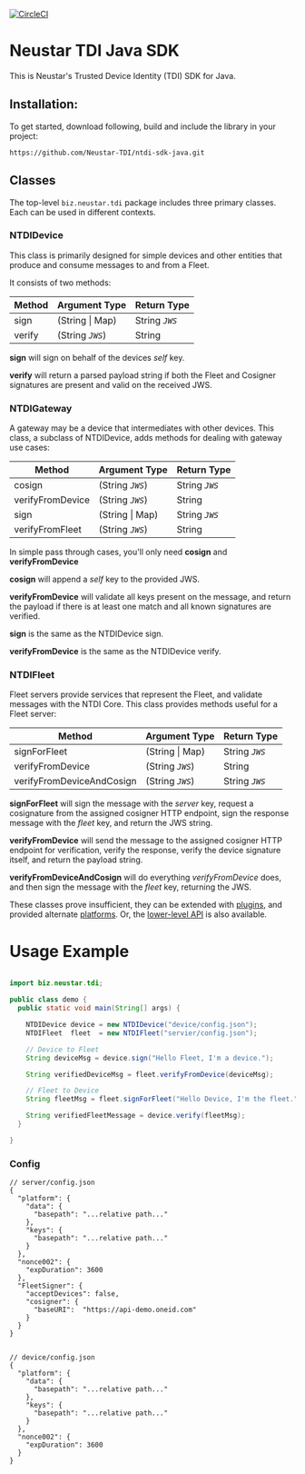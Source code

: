[![CircleCI](https://circleci.com/gh/Neustar-TDI/ntdi-sdk-java.svg?style=svg&circle-token=8df38531e4dfff635375fd651a9bda1a8948362c)](https://circleci.com/gh/Neustar-TDI/ntdi-sdk-java)

# Neustar TDI Java SDK

This is Neustar's Trusted Device Identity (TDI) SDK for Java.

## Installation:

To get started, download following, build and include the library in your project:

`https://github.com/Neustar-TDI/ntdi-sdk-java.git`

## Classes

The top-level `biz.neustar.tdi` package includes three primary classes. Each can be used in different contexts.

### NTDIDevice

This class is primarily designed for simple devices and other entities that produce and consume messages to and from a Fleet.

It consists of two methods:

| Method | Argument Type | Return Type |
| --- | --- | --- |
| sign | (String \| Map) | String *`JWS`*  |
| verify | (String *`JWS`*) | String |

**sign** will sign on behalf of the devices *self* key.

**verify** will return a parsed payload string if both the Fleet and Cosigner signatures are present and valid on the received JWS.

### NTDIGateway

A gateway may be a device that intermediates with other devices. This class, a subclass of NTDIDevice, adds methods for dealing with gateway use cases:

| Method | Argument Type | Return Type |
| --- | --- | --- |
| cosign | (String *`JWS`*) | String *`JWS`*  |
| verifyFromDevice | (String *`JWS`*) | String |
| sign | (String \| Map) | String *`JWS`*  |
| verifyFromFleet | (String *`JWS`*) | String |

In simple pass through cases, you'll only need **cosign** and **verifyFromDevice**

**cosign** will append a *self* key to the provided JWS.

**verifyFromDevice** will validate all keys present on the message, and return the payload if there is at least one match and all known signatures are verified.

**sign** is the same as the NTDIDevice sign.

**verifyFromDevice** is the same as the NTDIDevice verify.

### NTDIFleet

Fleet servers provide services that represent the Fleet, and validate messages with the NTDI Core. This class provides methods useful for a Fleet server:

| Method | Argument Type | Return Type |
| --- | --- | --- |
| signForFleet | (String \| Map) | String *`JWS`*  |
| verifyFromDevice | (String *`JWS`*) | String |
| verifyFromDeviceAndCosign | (String *`JWS`*) | String *`JWS`*  |

**signForFleet** will sign the message with the *server* key, request a cosignature from the assigned cosigner HTTP endpoint, sign the response message with the *fleet* key, and return the JWS string.

**verifyFromDevice** will send the message to the assigned cosigner HTTP endpoint for verification, verify the response, verify the device signature itself, and return the payload string.

**verifyFromDeviceAndCosign** will do everything *verifyFromDevice* does, and then sign the message with the *fleet* key, returning the JWS.

These classes prove insufficient, they can be extended with [plugins](../plugins/README.md), and provided alternate [platforms](../platform/README.md). Or, the [lower-level API](../sdk/README.md) is also available.

# Usage Example

```java

import biz.neustar.tdi;

public class demo {
  public static void main(String[] args) {

    NTDIDevice device = new NTDIDevice("device/config.json");
    NTDIFleet  fleet  = new NTDIFleet("servier/config.json");

    // Device to Fleet
    String deviceMsg = device.sign("Hello Fleet, I'm a device.");

    String verifiedDeviceMsg = fleet.verifyFromDevice(deviceMsg);

    // Fleet to Device
    String fleetMsg = fleet.signForFleet("Hello Device, I'm the fleet.");

    String verifiedFleetMessage = device.verify(fleetMsg);
  }

}

```
### Config
```
// server/config.json
{
  "platform": {
    "data": {
      "basepath": "...relative path..."
    },
    "keys": {
      "basepath": "...relative path..."
    }
  },
  "nonce002": {
    "expDuration": 3600
  },
  "FleetSigner": {
    "acceptDevices": false,
    "cosigner": {
      "baseURI":  "https://api-demo.oneid.com"
    }
  }
}


// device/config.json
{
  "platform": {
    "data": {
      "basepath": "...relative path..."
    },
    "keys": {
      "basepath": "...relative path..."
    }
  },
  "nonce002": {
    "expDuration": 3600
  }
}

```
